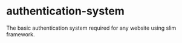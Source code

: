 # authentication-system
The basic authentication system required for any website using slim framework.
